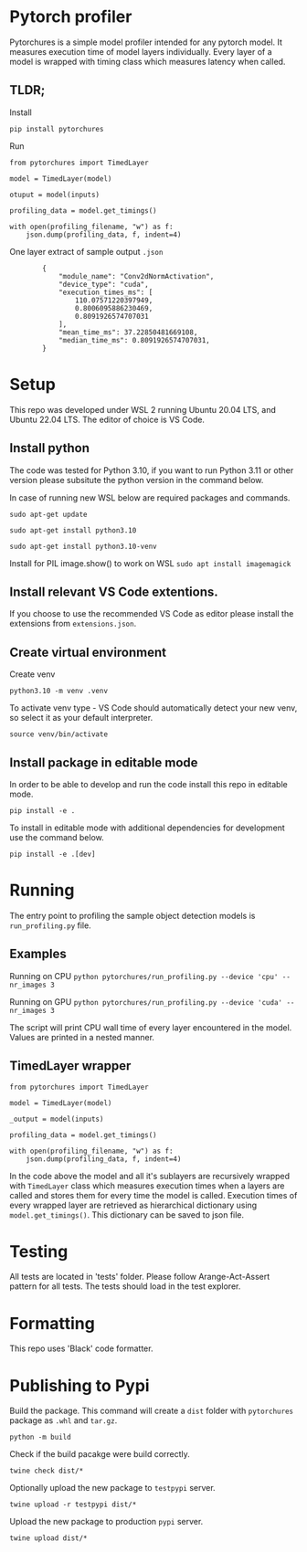 # Pytorch profiler
Pytorchures is a simple model profiler intended for any pytorch model. 
It measures execution time of model layers individually. Every layer of a model is wrapped with timing class which measures latency when called.

## TLDR;

Install
```
pip install pytorchures
```

Run
```
from pytorchures import TimedLayer

model = TimedLayer(model)

otuput = model(inputs)

profiling_data = model.get_timings()

with open(profiling_filename, "w") as f:
    json.dump(profiling_data, f, indent=4)
```

One layer extract of sample output ```.json```

```
        {
            "module_name": "Conv2dNormActivation",
            "device_type": "cuda",
            "execution_times_ms": [
                110.07571220397949,
                0.8006095886230469,
                0.8091926574707031
            ],
            "mean_time_ms": 37.22850481669108,
            "median_time_ms": 0.8091926574707031,
        }
```

# Setup

This repo was developed under WSL 2 running Ubuntu 20.04 LTS, and Ubuntu 22.04 LTS. The editor of choice is VS Code. 

## Install python 

The code was tested for Python 3.10, if you want to run Python 3.11 or other version please subsitute the python version in the command below.

In case of running new WSL below are required packages and commands.

```sudo apt-get update```

```sudo apt-get install python3.10```

```sudo apt-get install python3.10-venv```

Install for PIL image.show() to work on WSL
```sudo apt install imagemagick```

## Install relevant VS Code extentions.

If you choose to use the recommended VS Code as editor please install the extensions from  ```extensions.json```.

## Create virtual environment

Create venv 

```python3.10 -m venv .venv```

To activate venv type - VS Code should automatically detect your new venv, so select it as your default interpreter.

```source venv/bin/activate```

## Install package in editable mode

In order to be able to develop and run the code install this repo in editable mode.

```pip install -e .```

To install in editable mode with additional dependencies for development use the command below.

```pip install -e .[dev]```

# Running

The entry point to profiling the sample object detection models is 
```run_profiling.py``` file.

## Examples

Running on CPU
```python pytorchures/run_profiling.py --device 'cpu' --nr_images 3```

Running on GPU
```python pytorchures/run_profiling.py --device 'cuda' --nr_images 3```

The script will print CPU wall time of every layer encountered in the model.
Values are printed in a nested manner.

## TimedLayer wrapper

```
from pytorchures import TimedLayer

model = TimedLayer(model)

_output = model(inputs)

profiling_data = model.get_timings()

with open(profiling_filename, "w") as f:
    json.dump(profiling_data, f, indent=4)
```

In the code above the model and all it's sublayers are recursively wrapped with ```TimedLayer``` class which measures execution times when a layers are called and stores them for every time the model is called.
Execution times of every wrapped layer are retrieved as hierarchical dictionary using ```model.get_timings()```.
This dictionary can be saved to json file. 

# Testing

All tests are located in 'tests' folder. Please follow Arange-Act-Assert pattern for all tests.
The tests should load in the test explorer.

# Formatting

This repo uses 'Black' code formatter.

# Publishing to Pypi

Build the package. This command will create a ```dist``` folder with ```pytorchures``` package as ```.whl```  and ```tar.gz```.

```python -m build```

Check if the build pacakge were build correctly.

```twine check dist/*```

Optionally upload the new package to ```testpypi``` server.

```twine upload -r testpypi dist/*```

Upload the new package to production ```pypi``` server.

```twine upload dist/*```